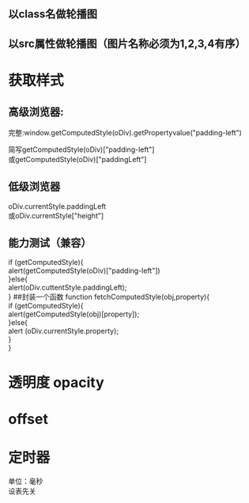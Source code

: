 ## 以class名做轮播图
## 以src属性做轮播图（图片名称必须为1,2,3,4有序）

# 获取样式
## 高级浏览器:
完整:window.getComputedStyle(oDiv).getPropertyvalue("padding-left")  

简写getComputedStyle(oDiv)["padding-left"]  
或getComputedStyle(oDiv)["paddingLeft"]

## 低级浏览器 
oDiv.currentStyle.paddingLeft  
或oDiv.currentStyle["height"]

## 能力测试（兼容）
if (getComputedStyle){  
    alert(getComputedStyle(oDiv)["padding-left"])  
}else{  
    alert(oDiv.cuttentStyle.paddingLeft);  
}
##封装一个函数
 function fetchComputedStyle(obj,property){  
            if (getComputedStyle){    
                alert(getComputedStyle(obj)[property]);     
            }else{    
                alert  (oDiv.currentStyle.property);     
            }  
        }  
# 透明度 opacity

# offset

# 定时器
单位：毫秒    
设表先关
